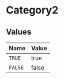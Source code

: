 # Category2


## Values

| Name    | Value   |
| ------- | ------- |
| `TRUE`  | true    |
| `FALSE` | false   |